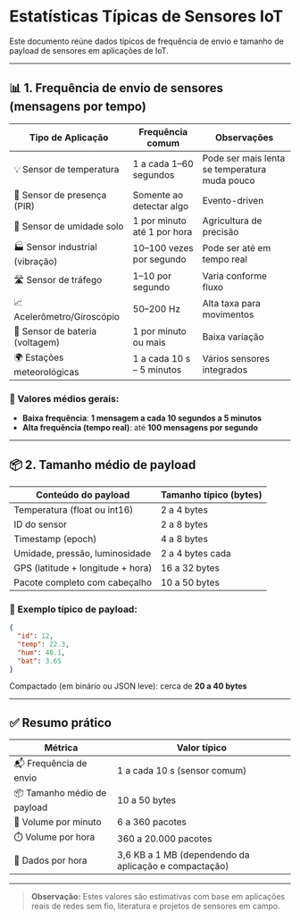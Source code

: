 
# Estatísticas Típicas de Sensores IoT

Este documento reúne dados típicos de frequência de envio e tamanho de payload de sensores em aplicações de IoT.

---

## 📊 1. Frequência de envio de sensores (mensagens por tempo)

| Tipo de Aplicação                | Frequência comum         | Observações |
|----------------------------------|---------------------------|-------------|
| 💡 Sensor de temperatura         | 1 a cada 1–60 segundos    | Pode ser mais lenta se temperatura muda pouco |
| 🏡 Sensor de presença (PIR)      | Somente ao detectar algo | Evento-driven |
| 🌱 Sensor de umidade solo        | 1 por minuto até 1 por hora | Agricultura de precisão |
| 🏭 Sensor industrial (vibração)  | 10–100 vezes por segundo  | Pode ser até em tempo real |
| 🛣️ Sensor de tráfego             | 1–10 por segundo          | Varia conforme fluxo |
| 📈 Acelerômetro/Giroscópio       | 50–200 Hz                 | Alta taxa para movimentos |
| 🔋 Sensor de bateria (voltagem)  | 1 por minuto ou mais      | Baixa variação |
| 🌍 Estações meteorológicas       | 1 a cada 10 s – 5 minutos | Vários sensores integrados |

### 📌 Valores médios gerais:
- **Baixa frequência**: **1 mensagem a cada 10 segundos a 5 minutos**
- **Alta frequência (tempo real)**: até **100 mensagens por segundo**

---

## 📦 2. Tamanho médio de payload

| Conteúdo do payload                   | Tamanho típico (bytes) |
|--------------------------------------|-------------------------|
| Temperatura (float ou int16)         | 2 a 4 bytes             |
| ID do sensor                          | 2 a 8 bytes             |
| Timestamp (epoch)                    | 4 a 8 bytes             |
| Umidade, pressão, luminosidade       | 2 a 4 bytes cada        |
| GPS (latitude + longitude + hora)    | 16 a 32 bytes           |
| Pacote completo com cabeçalho        | 10 a 50 bytes           |

### 🔢 Exemplo típico de payload:
```json
{
  "id": 12,
  "temp": 22.3,
  "hum": 40.1,
  "bat": 3.65
}
```
Compactado (em binário ou JSON leve): cerca de **20 a 40 bytes**

---

## ✅ Resumo prático

| Métrica                     | Valor típico |
|----------------------------|--------------|
| 📬 Frequência de envio      | 1 a cada 10 s (sensor comum) |
| 📦 Tamanho médio de payload | 10 a 50 bytes |
| 📡 Volume por minuto        | 6 a 360 pacotes |
| ⏱️ Volume por hora          | 360 a 20.000 pacotes |
| 💾 Dados por hora           | 3,6 KB a 1 MB (dependendo da aplicação e compactação) |

---

> **Observação:** Estes valores são estimativas com base em aplicações reais de redes sem fio, literatura e projetos de sensores em campo.
